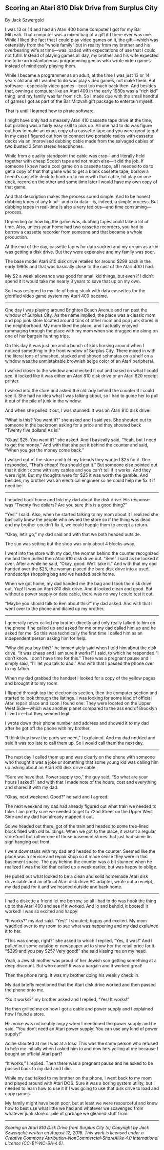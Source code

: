 ## Scoring an Atari 810 Disk Drive from Surplus City

By Jack Szwergold

I was 13 or 14 and had an Atari 400 home computer I got for my Bar Mitzvah. That computer was a mixed bag of a gift if I there ever was one. While I liked the fact that I could play video games on it, the gift—which was ostensibly from the “whole family” but in reality from my brother and his overbearing wife at time—was loaded with expectations of use that I could not fufill. Instead of playing games all day, my brother and his wife expected me to be an instantaneous programming genius who wrote video games instead of mindlessly playing them.

While I became a programmer as an adult, at the time I was just 13 or 14 years old and all I wanted to do was play video games, not make them. But software—especially video games—cost too much back then. And besides that, owning a computer like an Atari 400 in the early 1980s was a “rich kid” thing; and my family was far from rich. So I made due with the small handful of games I got as part of the Bar Mitzvah gift package to entertain myself.

That is until I learned how to pirate software.

I might have only had a measely Atari 410 cassette tape drive at the time, but pirating was a fairly easy skill to pick up. All one had to do was figure out how to make an exact copy of a cassette tape and you were good to go! In my case I figured out how to connect two portable radios with cassette decks via an improvised dubbing cable made from the salvaged cables of two busted 3.5mm stereo headphones.

While from a quality standpoint the cable was crap—and literally held together with cheap Scotch tape and not much else—it did the job. If someone I knew had a cool game on a cassette tape, all I needed to do to get a copy of that that game was to get a blank cassette tape, borrow a friend’s cassette deck to hook up to mine with that cable, hit play on one deck, record on the other and some time later I would have my own copy of that game.

And that description makes the process sound simple. And to be honest dubbing tapes of any kind—audio or data—is, indeed, a simple process. But dubbing tapes in real-time is also a very tedious—and time consuming—process.


Depending on how big the game was, dubbing tapes could take a lot of time. Also, unless your home had two cassette recorders, you had to borrow a cassette recorder from someone and that became a whole production.

At the end of the day, cassette tapes for data sucked and my dream as a kid was getting a disk drive. But they were expensive and my family was poor.

The base model Atari 810 disk drive retailed for around $299 back in the early 1980s and that was basically close to the cost of the Atari 400 I had.

My $2 a week allowance was good for small kid things, but even if I didn’t spend it it would take me nearly 3 years to save that up on my own.

So I was resigned to my life of being stuck with data cassettes for the glorified video game system my Atari 400 became.

***

One day I was playing around Brighton Beach Avenue and ran past the window of Surplus City. As the name implied, the place was a classic mom and pop junk store located around tons of other mom and pop junk stores in the neighborhood. My mom liked the place, and I actually enjoyed rummaging through the place with my mom when she dragged me along on one of her bargain hunting trips.

On this day it was just me and a bunch of kids horsing around when I noticed something in the front window of Surplus City. There mixed in with the literal tons of smashed, stacked and shoved schmatas on a shelf on a window was the unmistakable brownish beige color of an Atari peripheral.

I walked closer to the window and checked it out and based on what I could see, it looked like it was either an Atari 810 disk drive or an Atari 820 receipt printer.

I walked into the store and asked the old lady behind the counter if I could see it. She had no idea what I was talking about, so I had to guide her to pull it out of the pile of junk in the window.

And when she pulled it out, I was stunned: It was an Atari 810 disk drive!

“What is this? You want it?” she asked and I said yes. She shouted out to someone in the backroom asking for a price and they shouted back “Twenty five dollars! As is!”

“Okay! $25. You want it?” she asked. And I basically said, “Yeah, but I need to get the money.” And with that she put it behind the counter and said, “When you get the money come back.”

I walked out of the store and told my friends they wanted $25 for it. One responded, “That’s cheap! You should get it.” But someone else pointed out that it didn’t come with any cables and you can’t tell if it works. And they were right. But my thoughts were for $25 it was worth the gamble. And besides, my brother was an electrical engineer so he could help me fix it if need be.

***

I headed back home and told my dad about the disk drive. His response was “Twenty five dollars? Are you sure this is a good thing?”

“Yes!” I said. Also, when he started talking to my mom about it I realized she basically knew the people who owned the store so if the thing was dead and my brother couldn’t fix it, we could haggle them to accept a return.

“Okay, let’s go,” my dad said and with that we both headed outside.

The sun was setting but the shop was only about 4 blocks away.

I went into the store with my dad, the woman behind the counter recognized me and then pulled then Atari 810 disk drive out. “See!” I said as he looked it over. After a while he said, “Okay, good. We’ll take it.” And with that my dad handed over the $25, the woman placed the bare disk drive into a used, nondescript shopping bag and we headed back home.

When we got home, my dad handed me the bag and I took the disk drive out. Yup! It was an Atari 810 disk drive. And it looked clean and good. But without a power supply or data cable, there was no way I could test it out.

“Maybe you should talk to Ben about this?” my dad asked. And with that I went over to the phone and dialed up my brother.

***

I generally never called my brother directly and only really talked to him on the phone if he called up and asked for me or my dad called him up and he asked for me. So this was technically the first time I called him as an independent person asking him for help.

“Why did you buy this?” he immediately said when I told him about the disk drive. “It was cheap and I am sure it works!” I said, to which he responded “I don’t know. I don’t have time for this.” There was a pregnant pause and I simply said, “I’ll let you talk to dad.” And with that I passed the phone over to my father.

When my dad grabbed the handset I looked for a copy of the yellow pages and brought it to my room.

I flipped through top the electronics section, then the computer section and started to look through the listings. I was looking for some kind of official Atari repair place and soon I found one: They were located on the Upper West Side—which was another planet compared to the ass end of Brooklyn I lived in—but they seemed legit.

I wrote down their phone number and address and showed it to my dad after he got off the phone with my brother.

“I think they have the parts we need,” I explained. And my dad nodded and said it was too late to call them up. So I would call them the next day.

***

The next day I called them up and was clearly on the phone with someone who thought it was a joke or something that some young kid was calling him up asking about an Atari 810 disk drive cable.

“Sure we have that. Power supply too,” the guy said, “So what are your hours I asked?” and with that I made note of the hours, cost and everything and shared it with my dad.

“Okay, next weekend. Good?” he said and I agreed.

The next weekend my dad had already figured out what train we needed to take. I am pretty sure we needed to get to 72nd Street on the Upper West Side and my dad had already mapped it out.

So we headed out there, got of the train and headed to some tree-lined block filled with old buildings. When we got to the place, it wasn’t a regular storefront but rather one of those basement stores that just had some tin sign hanging out front.

I went downstairs with my dad and headed to the counter. Seemed like the place was a service and repair shop so it made sense they were in this basement space. The guy behind the counter was a bit stunned when he realized I was the kid that called up a week earlier, but was happy to oblige.

He pulled out what looked to be a clean and solid homemade Atari disk drive cable and an official Atari disk drive AC adapter, wrote out a receipt, my dad paid for it and we headed outside and back home.

***

I had a diskette a friend let me borrow, so all I had to do was hook the thing up to the Atari 400 and see if it worked. And lo and behold, it booted! It worked! I was so excited and happy!

“It works?” my dad said. “Yes!” I shouted; happy and excited. My mom waddled over to my room to see what was happening and my dad explained it to her.

“This was cheap, right?” she asked to which I replied, “Yes, it was!” And I pulled out some catalog or newspaper ad to show her the retail price for it. “$299 and you pay $25? Very good!” she said kissing me on my head.

Yeah, a Jewish mother was proud of her Jewish son getting something at a deep discount. But who cared? It was a bargain and it worked great!

Then the phone rang. It was my brother doing his weekly check in.

My dad briefly mentioned that the Atari disk drive worked and then passed the phone onto me.

“So it works?” my brother asked and I replied, “Yes! It works!” 

He then grilled me on how I got a cable and power supply and I explained how I found a store.

His voice was noticeably angry when I mentioned the power supply and he said, “You don’t need an Atari power supply! You can use any kind of power supply!”

As he shouted at me I was at a loss. This was the same person who refused to help me initially when I asked him to and now he’s yelling at me because I bought an official Atari part?

“It works,” I replied. Then there was a pregnant pause and he asked to be passed back to my dad and I did.

While my dad talked to my brother on the phone, I went back to my room and played around with Atari DOS. Sure it was a boring system utility, but I needed to learn how to use it if I was going to use that disk drive to load and copy games.

My family might have been poor, but at least we were resourceful and knew how to best use what little we had and whatever we scavenged from whatever junk store or pile of garbage we gleaned stuff from.

***

*Scoring an Atari 810 Disk Drive from Surplus City (c) Copyright by Jack Szwergold; written on August 12, 2018. This work is licensed under a Creative Commons Attribution-NonCommercial-ShareAlike 4.0 International License (CC-BY-NC-SA-4.0).*